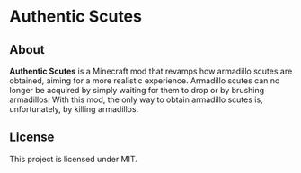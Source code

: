 # Authentic Scutes

## About
**Authentic Scutes** is a Minecraft mod that revamps how armadillo scutes are obtained, aiming for a more realistic experience. Armadillo scutes can no longer be acquired by simply waiting for them to drop or by brushing armadillos. With this mod, the only way to obtain armadillo scutes is, unfortunately, by killing armadillos.

## License
This project is licensed under MIT.
